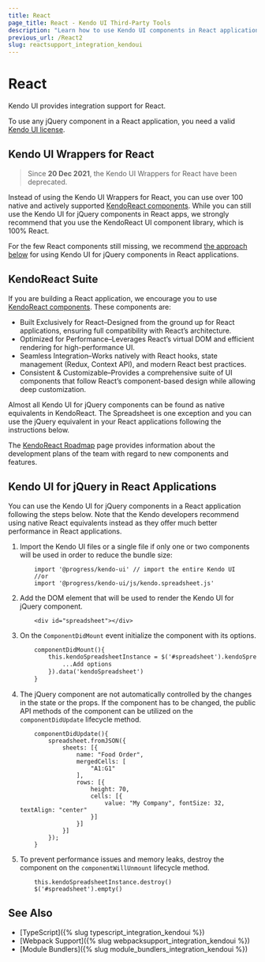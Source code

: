 ```yaml
---
title: React
page_title: React - Kendo UI Third-Party Tools
description: "Learn how to use Kendo UI components in React applications."
previous_url: /React2
slug: reactsupport_integration_kendoui
---
```


# React

Kendo UI provides integration support for React.

To use any jQuery component in a React application, you need a valid [Kendo UI license](https://www.telerik.com/purchase/kendo-ui).

## Kendo UI Wrappers for React

> Since **20 Dec 2021**, the Kendo UI Wrappers for React have been deprecated.

 Instead of using the Kendo UI Wrappers for React, you can use over 100 native and actively supported [KendoReact components](https://www.telerik.com/kendo-react-ui/components/). While you can still use the Kendo UI for jQuery components in React apps, we strongly recommend that you use the KendoReact UI component library, which is 100% React.

For the few React components still missing, we recommend [the approach below](#kendo-ui-for-jquery-in-react-applications) for using Kendo UI for jQuery components in React applications.

## KendoReact Suite

If you are building a React application, we encourage you to use [KendoReact components](https://www.telerik.com/kendo-react-ui). These components are:

* Built Exclusively for React–Designed from the ground up for React applications, ensuring full compatibility with React’s architecture.
* Optimized for Performance–Leverages React’s virtual DOM and efficient rendering for high-performance UI.
* Seamless Integration–Works natively with React hooks, state management (Redux, Context API), and modern React best practices.
* Consistent & Customizable–Provides a comprehensive suite of UI components that follow React’s component-based design while allowing deep customization.


Almost all Kendo UI for jQuery components can be found as native equivalents in KendoReact. The Spreadsheet is one exception and you can use the jQuery equivalent in your React applications following the instructions below.

The [KendoReact Roadmap](https://www.telerik.com/support/whats-new/kendo-react-ui/roadmap) page provides information about the development plans of the team with regard to new components and features.

## Kendo UI for jQuery in React Applications

You can use the Kendo UI for jQuery components in a React application following the steps below. Note that the Kendo developers recommend using native React equivalents instead as they offer much better performance in React applications.

1. Import the Kendo UI files or a single file if only one or two components will be used in order to reduce the bundle size:

    ```
        import '@progress/kendo-ui' // import the entire Kendo UI
        //or
        import '@progress/kendo-ui/js/kendo.spreadsheet.js'
    ```

1. Add the DOM element that will be used to render the Kendo UI for jQuery component.

    ```
        <div id="spreadsheet"></div>
    ```

1. On the `ComponentDidMount` event initialize the component with its options.

    ```html
        componentDidMount(){
            this.kendoSpreadsheetInstance = $('#spreadsheet').kendoSpreadsheet({
                ...Add options
            }).data('kendoSpreadsheet')
        }
    ```

1. The jQuery component are not automatically controlled by the changes in the state or the props. If the component has to be changed, the public API methods of the component can be utilized on the `componentDidUpdate` lifecycle method.

    ```
        componentDidUpdate(){
            spreadsheet.fromJSON({
                sheets: [{
                    name: "Food Order",
                    mergedCells: [
                        "A1:G1"
                    ],
                    rows: [{
                        height: 70,
                        cells: [{
                            value: "My Company", fontSize: 32, textAlign: "center"
                        }]
                    }]
                }]
            });
        }
    ```

1. To prevent performance issues and memory leaks, destroy the component on the `componentWillUnmount` lifecycle method.

    ```
        this.kendoSpreadsheetInstance.destroy()
        $('#spreadsheet').empty()
    ```


## See Also

* [TypeScript]({% slug typescript_integration_kendoui %})
* [Webpack Support]({% slug webpacksupport_integration_kendoui %})
* [Module Bundlers]({% slug module_bundlers_integration_kendoui %})

